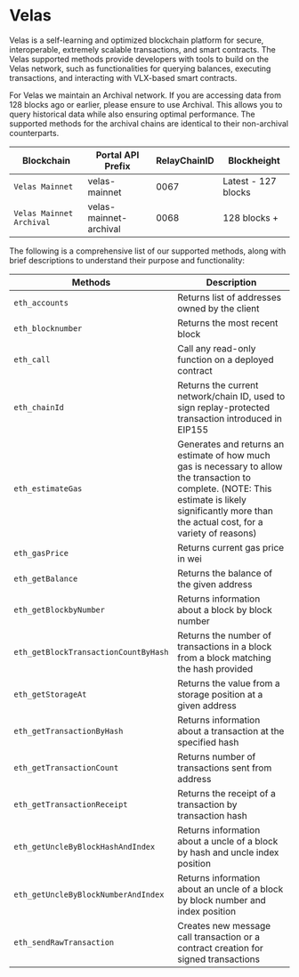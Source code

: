 # Velas

Velas is a self-learning and optimized blockchain platform for secure, interoperable, extremely scalable transactions, and smart contracts. The Velas supported methods provide developers with tools to build on the Velas network, such as functionalities for querying balances, executing transactions, and interacting with VLX-based smart contracts.

For Velas we maintain an Archival network. If you are accessing data from 128 blocks ago or earlier, please ensure to use Archival. This allows you to query historical data while also ensuring optimal performance. The supported methods for the archival chains are identical to their non-archival counterparts.

| Blockchain | Portal API Prefix | RelayChainID | Blockheight |
|---------|-------------|-------------|-------------|
| `Velas Mainnet` | velas-mainnet | 0067 | Latest - 127 blocks |
| `Velas Mainnet Archival` | velas-mainnet-archival | 0068 | 128 blocks + |

The following is a comprehensive list of our supported methods, along with brief descriptions to understand their purpose and functionality:


| Methods                             | Description   |
|-------------------------------------|---------------|
| `eth_accounts`                      | Returns list of addresses owned by the client |
| `eth_blocknumber`                   | Returns the most recent block |
| `eth_call`                          | Call any read-only function on a deployed contract |
| `eth_chainId`                       | Returns the current network/chain ID, used to sign replay-protected transaction introduced in EIP155 |
| `eth_estimateGas`                   | Generates and returns an estimate of how much gas is necessary to allow the transaction to complete. (NOTE: This estimate is likely significantly more than the actual cost, for a variety of reasons) |
| `eth_gasPrice`                      | Returns current gas price in wei |
| `eth_getBalance`                    | Returns the balance of the given address |
| `eth_getBlockbyNumber`              | Returns information about a block by block number |
| `eth_getBlockTransactionCountByHash`| Returns the number of transactions in a block from a block matching the hash provided |
| `eth_getStorageAt`                  | Returns the value from a storage position at a given address |
| `eth_getTransactionByHash`          | Returns information about a transaction at the specified hash |
| `eth_getTransactionCount`           | Returns number of transactions sent from address |
| `eth_getTransactionReceipt`         | Returns the receipt of a transaction by transaction hash |
| `eth_getUncleByBlockHashAndIndex`   | Returns information about a uncle of a block by hash and uncle index position |
| `eth_getUncleByBlockNumberAndIndex` | Returns information about an uncle of a block by block number and index position |
| `eth_sendRawTransaction`            | Creates new message call transaction or a contract creation for signed transactions |
